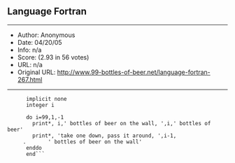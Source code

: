 
## Language Fortran ##
---
- Author: Anonymous
- Date: 04/20/05
- Info: n/a
- Score:  (2.93 in 56 votes)
- URL: n/a
- Original URL: http://www.99-bottles-of-beer.net/language-fortran-267.html
---

```      program ninetynine
      implicit none
      integer i

      do i=99,1,-1
        print*, i,' bottles of beer on the wall, ',i,' bottles of beer'
        print*, 'take one down, pass it around, ',i-1,
     .       ' bottles of beer on the wall'
      enddo
      end```